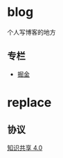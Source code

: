 # blog

个人写博客的地方

## 专栏

- [掘金](https://juejin.im/user/5c403d13f265da6130751f8d/posts)

# replace

## 协议

[知识共享 4.0](/LICENSE)
